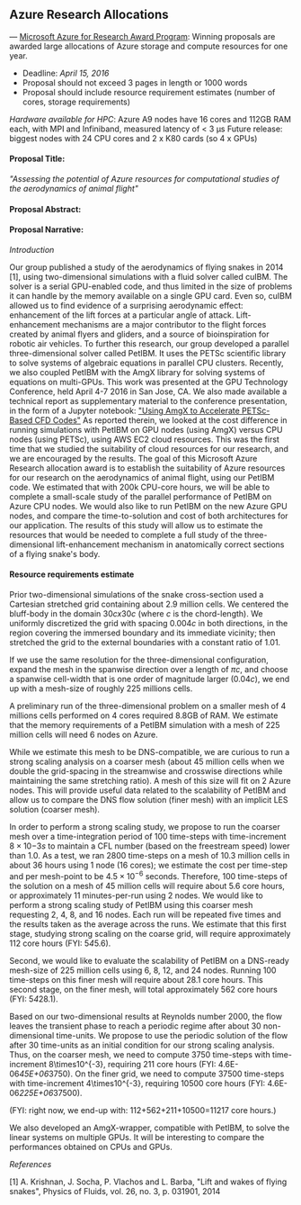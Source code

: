 ## Azure Research Allocations

— [Microsoft Azure for Research Award Program](http://research.microsoft.com/en-us/projects/azure/default.aspx):
 Winning proposals are awarded large allocations of Azure storage and compute resources for one year.

* Deadline: *April 15, 2016*
* Proposal should not exceed 3 pages in length or 1000 words
* Proposal should include resource requirement estimates (number of cores, storage requirements)

*Hardware available for HPC*: Azure A9 nodes have 16 cores and 112GB RAM each, with MPI and Infiniband, measured latency of < 3 µs
Future release: biggest nodes with 24 CPU cores and 2 x K80 cards (so 4 x GPUs)

#### Proposal Title:
_"Assessing the potential of Azure resources for computational studies of the aerodynamics of animal flight"_

#### Proposal Abstract:

#### Proposal Narrative:

_Introduction_

Our group published a study of the aerodynamics of flying snakes in 2014 [1], using two-dimensional simulations with a fluid solver called cuIBM.
The solver is a serial GPU-enabled code, and thus limited in the size of problems it can handle by the memory available on a single GPU card.
Even so, cuIBM allowed us to find evidence of a surprising aerodynamic effect: enhancement of the lift forces at a particular angle of attack.
Lift-enhancement mechanisms are a major contributor to the flight forces created by animal flyers and gliders, and a source of bioinspiration for robotic air vehicles.
To further this research, our group developed a parallel three-dimensional solver called PetIBM.
It uses the PETSc scientific library to solve systems of algebraic equations in parallel CPU clusters.
Recently, we also coupled PetIBM with the AmgX library for solving systems of equations on multi-GPUs.
This work was presented at the GPU Technology Conference, held April 4-7 2016 in San Jose, CA.
We also made available a technical report as supplementary material to the conference presentation, in the form of a Jupyter notebook:
["Using AmgX to Accelerate PETSc-Based CFD Codes"](http://nbviewer.jupyter.org/github/barbagroup/conferences/blob/2f51957e03585d980a471c52595f46551948b771/GTC2016/GTC2016_S6355.ipynb)
As reported therein, we looked at the cost difference in running simulations with PetIBM on GPU nodes (using AmgX) versus CPU nodes (using PETSc), using AWS EC2 cloud resources.
This was the first time that we studied the suitability of cloud resources for our research, and we are encouraged by the results.
The goal of this Microsoft Azure Research allocation award is to establish the suitability of Azure resources for our research on the aerodynamics of animal flight, using our PetIBM code.
We estimated that with 200k CPU-core hours, we will be able to complete a small-scale study of the parallel performance of PetIBM on Azure CPU nodes.
We would also like to run PetIBM on the new Azure GPU nodes, and compare the time-to-solution and cost of both architectures for our application.
The results of this study will allow us to estimate the resources that would be needed to complete a full study of the three-dimensional lift-enhancement mechanism in anatomically correct sections of a flying snake's body.

#### Resource requirements estimate

Prior two-dimensional simulations of the snake cross-section used a Cartesian stretched grid containing about 2.9 million cells.
We centered the bluff-body in the domain $30cx30c$ (where $c$ is the chord-length).
We uniformly discretized the grid with spacing $0.004c$ in both directions, in the region covering the immersed boundary and its immediate vicinity; then stretched the grid to the external boundaries with a constant ratio of 1.01.

If we use the same resolution for the three-dimensional configuration, expand the mesh in the spanwise direction over a length of $\pi c$, and choose a spanwise cell-width that is one order of magnitude larger ($0.04c$), we end up with a mesh-size of roughly 225 millions cells.

A preliminary run of the three-dimensional problem on a smaller mesh of 4 millions cells performed on 4 cores required 8.8GB of RAM.
We estimate that the memory requirements of a PetIBM simulation with a mesh of 225 million cells will need 6 nodes on Azure.

While we estimate this mesh to be DNS-compatible, we are curious to run a strong scaling analysis on a coarser mesh (about 45 million cells when we double the grid-spacing in the streamwise and crosswise directions while maintaining the same stretching ratio).
A mesh of this size will fit on 2 Azure nodes.
This will provide useful data related to the scalability of PetIBM and allow us to compare the DNS flow solution (finer mesh) with an implicit LES solution (coarser mesh).

In order to perform a strong scaling study, we propose to run the coarser mesh over a time-integration period of 100 time-steps with time-increment $8\times10{-3}s$ to maintain a CFL number (based on the freestream speed) lower than 1.0.
As a test, we ran 2800 time-steps on a mesh of 10.3 million cells in about 36 hours using 1 node (16 cores); we estimate the cost per time-step and per mesh-point to be $4.5\times10^{-6}$ seconds.
Therefore, 100 time-steps of the solution on a mesh of 45 million cells will require about 5.6 core hours, or approximately 11 minutes-per-run using 2 nodes.
We would like to perform a strong scaling study of PetIBM using this coarser mesh requesting 2, 4, 8, and 16 nodes.  Each run will be repeated five times and the results taken as the average across the runs.
We estimate that this first stage, studying strong scaling on the coarse grid, will require approximately 112 core hours (FYI: 5*4*5.6).

Second, we would like to evaluate the scalability of PetIBM on a DNS-ready mesh-size of 225 million cells using 6, 8, 12, and 24 nodes.
Running 100 time-steps on this finer mesh will require about 28.1 core hours.
This second stage, on the finer mesh, will total approximately 562 core hours (FYI: 5*4*28.1).

Based on our two-dimensional results at Reynolds number 2000, the flow leaves the transient phase to reach a periodic regime after about 30 non-dimensional time-units.
We propose to use the periodic solution of the flow after 30 time-units as an initial condition for our strong scaling analysis.
Thus, on the coarser mesh, we need to compute 3750 time-steps with time-increment 8\times10^{-3}, requiring 211 core hours (FYI: 4.6E-06*45E+06*3750).
On the finer grid, we need to compute 37500 time-steps with time-increment 4\times10^{-3}, requiring 10500 core hours (FYI: 4.6E-06*225E+06*37500).


(FYI: right now, we end-up with: 112+562+211+10500=11217 core hours.)


We also developed an AmgX-wrapper, compatible with PetIBM, to solve the linear systems on multiple GPUs.
It will be interesting to compare the performances obtained on CPUs and GPUs.

_References_

[1] A. Krishnan, J. Socha, P. Vlachos and L. Barba, "Lift and wakes of flying snakes", Physics of Fluids, vol. 26, no. 3, p. 031901, 2014

